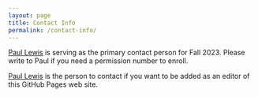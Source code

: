 ```yaml
---
layout: page
title: Contact Info
permalink: /contact-info/
---
```


[Paul Lewis](mailto:paul.lewis@uconn.edu) is serving as the primary contact person for Fall 2023. Please write to Paul if you need a permission number to enroll.

[Paul Lewis](mailto:paul.lewis@uconn.edu) is the person to contact if you want to be added as an editor of this GitHub Pages web site.
